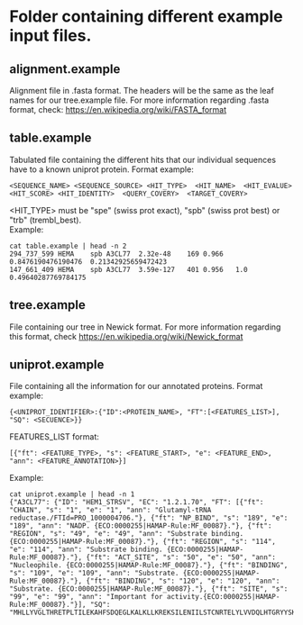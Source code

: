 # Folder containing different example input files.

## alignment.example
Alignment file in .fasta format. The headers will be the same as the leaf names for our tree.example file. For more information regarding .fasta format, check: https://en.wikipedia.org/wiki/FASTA_format

## table.example
Tabulated file containing the different hits that our individual sequences have to a known uniprot protein. Format example:
```
<SEQUENCE_NAME> <SEQUENCE_SOURCE> <HIT_TYPE>  <HIT_NAME>  <HIT_EVALUE>  <HIT_SCORE> <HIT_IDENTITY>  <QUERY_COVERY>  <TARGET_COVERY>
```
<HIT_TYPE> must be "spe" (swiss prot exact), "spb" (swiss prot best) or "trb" (trembl_best).
<br />Example:
```
cat table.example | head -n 2
294_737_599 HEMA    spb	A3CL77	2.32e-48	169	0.966	0.8476190476190476  0.21342925659472423
147_661_409	HEMA	spb	A3CL77	3.59e-127	401	0.956	1.0	0.49640287769784175
```

## tree.example
File containing our tree in Newick format. For more information regarding this format, check https://en.wikipedia.org/wiki/Newick_format

## uniprot.example
File containing all the information for our annotated proteins. Format example:
```
{<UNIPROT_IDENTIFIER>:{"ID":<PROTEIN_NAME>, "FT":[<FEATURES_LIST>], "SQ": <SECUENCE>}}
```
FEATURES_LIST format:
```
[{"ft": <FEATURE_TYPE>, "s": <FEATURE_START>, "e": <FEATURE_END>, "ann": <FEATURE_ANNOTATION>}]
```
Example:
```
cat uniprot.example | head -n 1
{"A3CL77": {"ID": "HEM1_STRSV", "EC": "1.2.1.70", "FT": [{"ft": "CHAIN", "s": "1", "e": "1", "ann": "Glutamyl-tRNA reductase./FTId=PRO_1000004706."}, {"ft": "NP_BIND", "s": "189", "e": "189", "ann": "NADP. {ECO:0000255|HAMAP-Rule:MF_00087}."}, {"ft": "REGION", "s": "49", "e": "49", "ann": "Substrate binding. {ECO:0000255|HAMAP-Rule:MF_00087}."}, {"ft": "REGION", "s": "114", "e": "114", "ann": "Substrate binding. {ECO:0000255|HAMAP-Rule:MF_00087}."}, {"ft": "ACT_SITE", "s": "50", "e": "50", "ann": "Nucleophile. {ECO:0000255|HAMAP-Rule:MF_00087}."}, {"ft": "BINDING", "s": "109", "e": "109", "ann": "Substrate. {ECO:0000255|HAMAP-Rule:MF_00087}."}, {"ft": "BINDING", "s": "120", "e": "120", "ann": "Substrate. {ECO:0000255|HAMAP-Rule:MF_00087}."}, {"ft": "SITE", "s": "99", "e": "99", "ann": "Important for activity.{ECO:0000255|HAMAP-Rule:MF_00087}."}], "SQ": "MHLLYVGLTHRETPLTILEKAHFSDQEGLKALKLLKREKSILENIILSTCNRTELYLVVDQLHTGRYYSKHFLADWFQIPVKELEEYLVFREGDEALRHLLRVSIGLESKIVGESQVLGQLKQAFLTAQDAGTTGIVLNQAFKQALTFAKRMHDTYRINDRPISIGLTAIQELDRMGLDYSTKKIAVIGLGEIGQLVTKYALQRPFESVMLLNRTVSKAQAFLTEDRVSAHGWDELEEVLADADVVFSAVKTEEYIIFPSMLKEGAIVFDLCLPRSCHPSSSLKLYNIENLTNQLEQYKAERQEIAGRIALEIDEELVKFADWRQQLGIIPLIQEIRDKALEAQASAMESLNRKIPDLTEREQKQISKHMKSIINQVLKEPILQLKELSVGEHSDYDIALIAKIFGLHRERGKDEGH"}}
```
